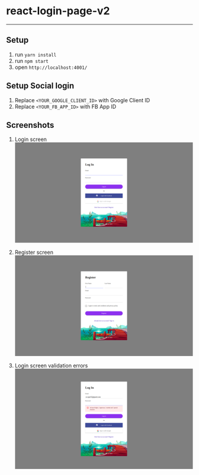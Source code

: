 # react-login-page-v2
---
## Setup
1. run `yarn install` 
2. run `npm start` 
3. open `http://localhost:4001/`

## Setup Social login
1. Replace `<YOUR_GOOGLE_CLIENT_ID>` with Google Client ID
2. Replace `<YOUR_FB_APP_ID>` with FB App ID
## Screenshots
1. Login screen
![Login Screen](https://raw.githubusercontent.com/MrRajatSharma/react-login-page-v2/master/img-login.png "Login Screen")

2. Register screen
![Login Screen](https://raw.githubusercontent.com/MrRajatSharma/react-login-page-v2/master/img-register.png "Register Screen")

2. Login screen validation errors
![Login Screen](https://raw.githubusercontent.com/MrRajatSharma/react-login-page-v2/master/img-error.png "Login Error Screen")

